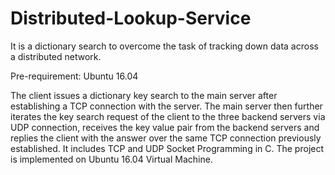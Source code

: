 # Distributed-Lookup-Service
It is a dictionary search to overcome the task of tracking down data across a distributed network. 

Pre-requirement:
Ubuntu 16.04 

The client issues a dictionary key search to the main server after establishing a TCP connection with the server. The main server then further iterates the key search request of the client to the three backend servers via UDP connection, receives the key value pair from the backend servers and replies the client with the answer over the same TCP connection previously established. It includes TCP and UDP Socket Programming in C.
The project is implemented on Ubuntu 16.04 Virtual Machine.
